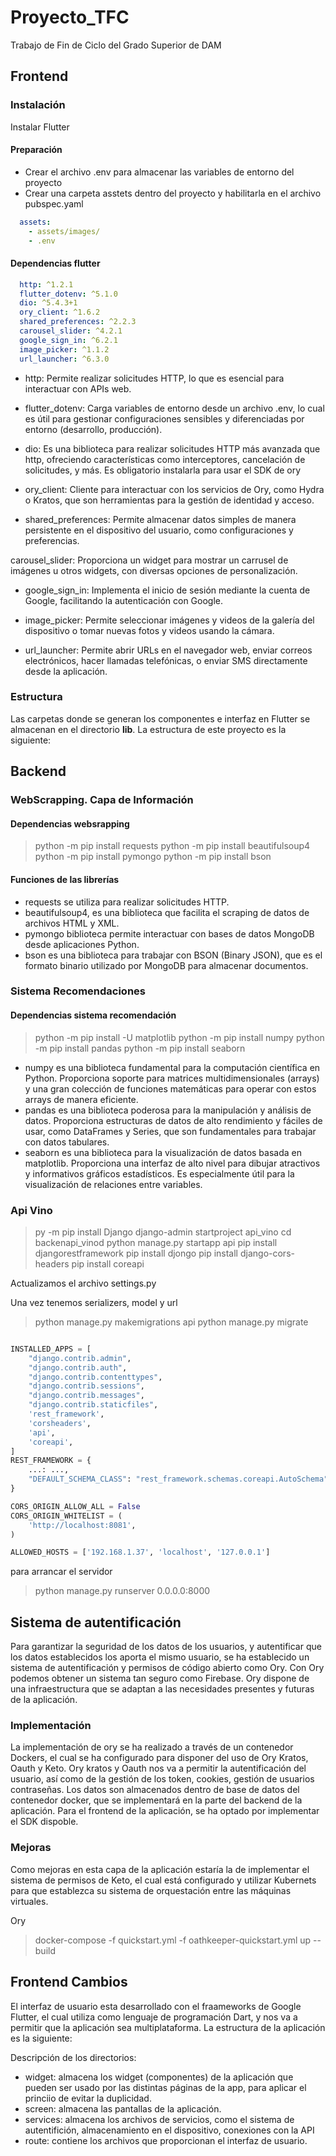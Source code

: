 # Proyecto_TFC
Trabajo de Fin de Ciclo del Grado Superior de DAM

## Frontend

### Instalación

Instalar Flutter

#### Preparación

- Crear el archivo .env para almacenar las variables de entorno del proyecto
- Crear una carpeta asstets dentro del proyecto y habilitarla en el archivo pubspec.yaml

~~~yaml
  assets:
    - assets/images/
    - .env
~~~

#### Dependencias flutter

~~~yaml
  http: ^1.2.1
  flutter_dotenv: ^5.1.0
  dio: ^5.4.3+1
  ory_client: ^1.6.2
  shared_preferences: ^2.2.3
  carousel_slider: ^4.2.1
  google_sign_in: ^6.2.1
  image_picker: ^1.1.2
  url_launcher: ^6.3.0
~~~

- http: Permite realizar solicitudes HTTP, lo que es esencial para interactuar con APIs web.

- flutter_dotenv: Carga variables de entorno desde un archivo .env, lo cual es útil para gestionar configuraciones sensibles y diferenciadas por entorno (desarrollo, producción).

- dio: Es una biblioteca para realizar solicitudes HTTP más avanzada que http, ofreciendo características como interceptores, cancelación de solicitudes, y más. Es obligatorio instalarla para usar el SDK de ory

- ory_client: Cliente para interactuar con los servicios de Ory, como Hydra o Kratos, que son herramientas para la gestión de identidad y acceso.

- shared_preferences: Permite almacenar datos simples de manera persistente en el dispositivo del usuario, como configuraciones y preferencias.

carousel_slider: Proporciona un widget para mostrar un carrusel de imágenes u otros widgets, con diversas opciones de personalización.

- google_sign_in: Implementa el inicio de sesión mediante la cuenta de Google, facilitando la autenticación con Google.

- image_picker: Permite seleccionar imágenes y videos de la galería del dispositivo o tomar nuevas fotos y videos usando la cámara.

- url_launcher: Permite abrir URLs en el navegador web, enviar correos electrónicos, hacer llamadas telefónicas, o enviar SMS directamente desde la aplicación.

### Estructura

Las carpetas donde se generan los componentes e interfaz en Flutter se almacenan en el directorio **lib**. La estructura de este proyecto es la siguiente:

## Backend

### WebScrapping. Capa de Información

#### Dependencias websrapping

> python -m pip install requests
> python -m pip install beautifulsoup4
> python -m pip install pymongo
> python -m pip install bson

#### Funciones de las librerías

- requests se utiliza para realizar solicitudes HTTP.
- beautifulsoup4, es una biblioteca que facilita el scraping de datos de archivos HTML y XML.
- pymongo biblioteca permite interactuar con bases de datos MongoDB desde aplicaciones Python.
- bson es una biblioteca para trabajar con BSON (Binary JSON), que es el formato binario utilizado por MongoDB para almacenar documentos.

### Sistema Recomendaciones

#### Dependencias sistema recomendación

> python -m pip install -U matplotlib
> python -m pip install numpy
> python -m pip install pandas
> python -m pip install seaborn

- numpy es una biblioteca fundamental para la computación científica en Python. Proporciona soporte para matrices multidimensionales (arrays) y una gran colección de funciones matemáticas para operar con estos arrays de manera eficiente.
- pandas es una biblioteca poderosa para la manipulación y análisis de datos. Proporciona estructuras de datos de alto rendimiento y fáciles de usar, como DataFrames y Series, que son fundamentales para trabajar con datos tabulares.
- seaborn es una biblioteca para la visualización de datos basada en matplotlib. Proporciona una interfaz de alto nivel para dibujar atractivos y informativos gráficos estadísticos. Es especialmente útil para la visualización de relaciones entre variables.

### Api Vino

> py -m pip install Django
> django-admin startproject api_vino
> cd backenapi_vinod
> python manage.py startapp api
> pip install djangorestframework
> pip install djongo
> pip install django-cors-headers
> pip install coreapi


Actualizamos el archivo settings.py

Una vez tenemos serializers, model y url
> python manage.py makemigrations api
> python manage.py migrate

~~~py

INSTALLED_APPS = [
    "django.contrib.admin",
    "django.contrib.auth",
    "django.contrib.contenttypes",
    "django.contrib.sessions",
    "django.contrib.messages",
    "django.contrib.staticfiles",
    'rest_framework',
    'corsheaders',
    'api',
    'coreapi',
]
REST_FRAMEWORK = {
    ...: ...,
    "DEFAULT_SCHEMA_CLASS": "rest_framework.schemas.coreapi.AutoSchema",
}

CORS_ORIGIN_ALLOW_ALL = False
CORS_ORIGIN_WHITELIST = (
    'http://localhost:8081',
)

ALLOWED_HOSTS = ['192.168.1.37', 'localhost', '127.0.0.1']
~~~

para arrancar el servidor

> python manage.py runserver 0.0.0.0:8000

## Sistema de autentificación

Para garantizar la seguridad de los datos de los usuarios, y autentificar que los datos establecidos los aporta el mismo usuario, se ha establecido un sistema de autentificación y permisos de código abierto como Ory. Con Ory podemos obtener un sistema tan seguro como Firebase. Ory dispone de una infraestructura que se adaptan a las necesidades presentes y futuras de la aplicación.

### Implementación

La implementación de ory se ha realizado a través de un contenedor Dockers, el cual se ha configurado para disponer del uso de Ory Kratos, Oauth y Keto. Ory kratos y Oauth nos va a permitir la autentificación del usuario, así como de la gestión de los token, cookies, gestión de usuarios contraseñas.
Los datos son almacenados dentro de base de datos del contenedor docker, que se implementará en la parte del backend de la aplicación.
Para el frontend de la aplicación, se ha optado por implementar el SDK dispoble.

### Mejoras

Como mejoras en esta capa de la aplicación estaría la de implementar el sistema de permisos de Keto, el cual está configurado y utilizar Kubernets para que establezca su sistema de orquestación entre las máquinas virtuales.

Ory

> docker-compose -f quickstart.yml -f oathkeeper-quickstart.yml up --build

## Frontend Cambios

El interfaz de usuario esta desarrollado con el fraameworks de Google Flutter, el cual utiliza como lenguaje de programación Dart, y nos va a permitir que la aplicación sea multiplataforma. La estructura de la aplicación es la siguiente:

Descripción de los directorios:

- widget: almacena los widget (componentes) de la aplicación que pueden ser usado por las distintas páginas de la app, para aplicar el princiio de evitar la duplicidad.
- screen: almacena las pantallas de la aplicación.
- services: almacena los archivos de servicios, como el sistema de autentifición, almacenamiento en el dispositivo, conexiones con la API
- route: contiene los archivos que proporcionan el interfaz de usuario.
